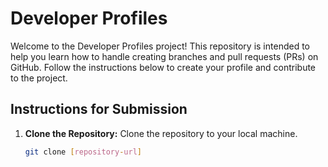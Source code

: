 # Developer Profiles

Welcome to the Developer Profiles project! This repository is intended to help you learn how to handle creating branches and pull requests (PRs) on GitHub. Follow the instructions below to create your profile and contribute to the project.

## Instructions for Submission

1. **Clone the Repository:** Clone the repository to your local machine.
   ```sh
   git clone [repository-url]
   ```
